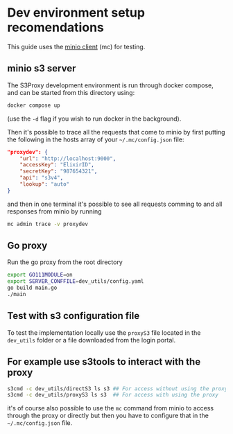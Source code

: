 # Dev environment setup recomendations

This guide uses the
[minio client](https://docs.min.io/minio/baremetal/reference/minio-cli/minio-mc.html)
(mc) for testing.

## minio s3 server

The S3Proxy development environment is run through docker compose, and can be
started from this directory using:

```bash
docker compose up
```
(use the `-d` flag if you wish to run docker in the background).

Then it's possible to trace all the requests that come to minio by first
putting the following in the hosts array of your `~/.mc/config.json` file:

```json
"proxydev": {
    "url": "http://localhost:9000",
    "accessKey": "ElixirID",
    "secretKey": "987654321",
    "api": "s3v4",
    "lookup": "auto"
}
```

and then in one terminal it's possible to see all requests comming to and all
responses from minio by running

```bash
mc admin trace -v proxydev
```

## Go proxy

Run the go proxy from the root directory

```bash
export GO111MODULE=on
export SERVER_CONFFILE=dev_utils/config.yaml
go build main.go
./main
```

## Test with s3 configuration file
To test the implementation locally use the `proxyS3` file located
in the `dev_utils` folder or a file downloaded from the login portal.

## For example use s3tools to interact with the proxy

```bash
s3cmd -c dev_utils/directS3 ls s3 ## For access without using the proxy
s3cmd -c dev_utils/proxyS3 ls s3  ## For access with using the proxy
```

it's of course also possible to use the `mc` command from minio to access
through the proxy or directly but then you have to configure that in the
`~/.mc/config.json` file.
